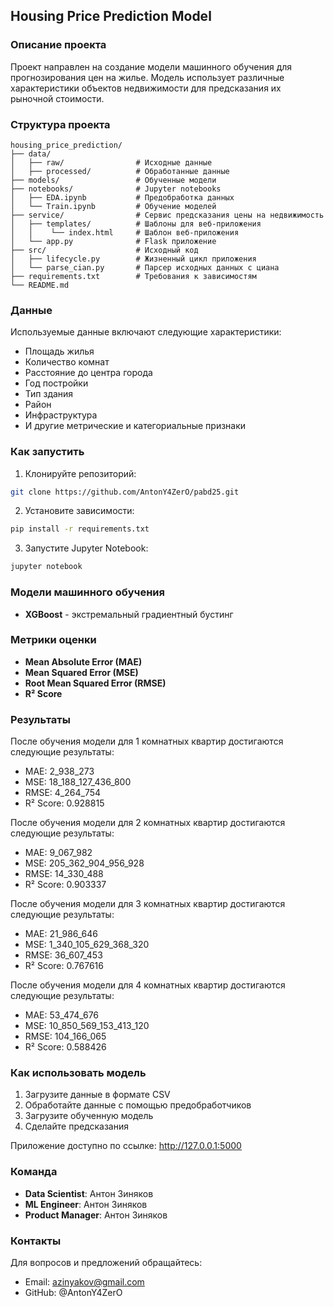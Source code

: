 ## Housing Price Prediction Model

### Описание проекта
Проект направлен на создание модели машинного обучения для прогнозирования цен на жилье. Модель использует различные характеристики объектов недвижимости для предсказания их рыночной стоимости.

### Структура проекта
```
housing_price_prediction/
├── data/
│   ├── raw/                # Исходные данные
│   ├── processed/          # Обработанные данные
├── models/                 # Обученные модели
├── notebooks/              # Jupyter notebooks
│   ├── EDA.ipynb           # Предобработка данных
│   └── Train.ipynb         # Обучение моделей
├── service/                # Сервис предсказания цены на недвижимость
│   ├── templates/          # Шаблоны для веб-приложения
│   │    └── index.html     # Шаблон веб-приложения
│   └── app.py              # Flask приложение
├── src/                    # Исходный код
│   ├── lifecycle.py        # Жизненный цикл приложения
│   └── parse_cian.py       # Парсер исходных данных с циана
├── requirements.txt        # Требования к зависимостям
└── README.md
```

### Данные
Используемые данные включают следующие характеристики:
* Площадь жилья
* Количество комнат
* Расстояние до центра города
* Год постройки
* Тип здания
* Район
* Инфраструктура
* И другие метрические и категориальные признаки

### Как запустить
1. Клонируйте репозиторий:
```bash
git clone https://github.com/AntonY4ZerO/pabd25.git
```

2. Установите зависимости:
```bash
pip install -r requirements.txt
```

3. Запустите Jupyter Notebook:
```bash
jupyter notebook
```

### Модели машинного обучения
* **XGBoost** - экстремальный градиентный бустинг

### Метрики оценки
* **Mean Absolute Error (MAE)**
* **Mean Squared Error (MSE)**
* **Root Mean Squared Error (RMSE)**
* **R² Score**

### Результаты
После обучения модели для 1 комнатных квартир достигаются следующие результаты:
* MAE: 2_938_273
* MSE: 18_188_127_436_800
* RMSE: 4_264_754
* R² Score: 0.928815

После обучения модели для 2 комнатных квартир достигаются следующие результаты:
* MAE: 9_067_982
* MSE: 205_362_904_956_928
* RMSE: 14_330_488
* R² Score: 0.903337

После обучения модели для 3 комнатных квартир достигаются следующие результаты:
* MAE: 21_986_646
* MSE: 1_340_105_629_368_320
* RMSE: 36_607_453
* R² Score: 0.767616

После обучения модели для 4 комнатных квартир достигаются следующие результаты:
* MAE: 53_474_676
* MSE: 10_850_569_153_413_120
* RMSE: 104_166_065
* R² Score: 0.588426

### Как использовать модель
1. Загрузите данные в формате CSV
2. Обработайте данные с помощью предобработчиков
3. Загрузите обученную модель
4. Сделайте предсказания

Приложение доступно по ссылке: http://127.0.0.1:5000

### Команда
* **Data Scientist**: Антон Зиняков
* **ML Engineer**: Антон Зиняков
* **Product Manager**: Антон Зиняков

### Контакты
Для вопросов и предложений обращайтесь:
* Email: azinyakov@gmail.com
* GitHub: @AntonY4ZerO

